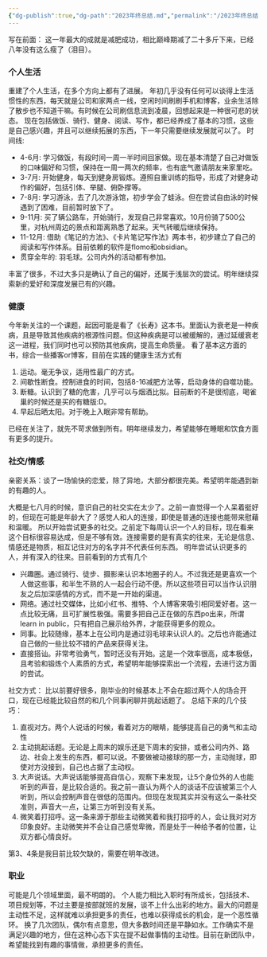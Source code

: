 ```yaml
---
{"dg-publish":true,"dg-path":"2023年终总结.md","permalink":"/2023年终总结/","dgPassFrontmatter":true,"noteIcon":"1","created":"2023-12-31T09:32:30.301+08:00","updated":"2023-12-31T17:09:38.335+08:00"}
---
```


写在前面：
这一年最大的成就是减肥成功，相比巅峰期减了二十多斤下来，已经八年没有这么瘦了（泪目）。
### 个人生活
重建了个人生活，在多个方向上都有了进展。
年初几乎没有任何可以谈得上生活惯性的东西，每天就是公司和家两点一线，空闲时间刷刷手机和博客，业余生活除了散步也不知道干嘛。有时候在公司刷信息流到凌晨，回想起来是一种很可悲的状态。
现在包括做饭、骑行、健身、阅读、写作，都已经养成了基本的习惯，这些是自己感兴趣，并且可以继续拓展的东西，下一年只需要继续发展就可以了。
时间线:
* 4-6月: 学习做饭，有段时间一周一半时间回家做。现在基本清楚了自己对做饭的口味偏好和习惯，保持在一周一两次的频率，也有底气邀请朋友来家里吃。
* 3-7月: 开始健身，每天到健身房锻炼。遵照自重训练的指导，形成了对健身动作的偏好，包括引体、举腿、俯卧撑等。 
* 7-8月: 学习游泳，去了几次游泳馆，初步学会了蛙泳。但在尝试自由泳的时候遇到了困难，目前暂时放下了。
* 9-11月: 买了辆公路车，开始骑行，发现自己非常喜欢。10月份骑了500公里，对杭州周边的景点和距离熟悉了起来。天气转暖后继续保持。
* 11-12月: 借助《笔记的方法》、《卡片笔记写作法》两本书，初步建立了自己的阅读和写作体系。目前依赖的软件是flomo和obsidian。
* 贯穿全年的: 羽毛球。公司内外的活动都有参加。

丰富了很多，不过大多只是确认了自己的偏好，还属于浅层次的尝试。明年继续探索新的爱好和深度发展已有的兴趣。

### 健康
今年新关注的一个课题，起因可能是看了《长寿》这本书。里面认为衰老是一种疾病，且是导致其他疾病的根源性问题。但这种疾病是可以被缓解的，通过延缓衰老这一进程，我们同时也可以预防其他疾病，提高生命质量。
看了基本这方面的书，综合一些播客or博客，目前在实践的健康生活方式有
1. 运动。毫无争议，适用性最广的方式。
2. 间歇性断食。控制进食的时间，包括8-16减肥方法等，启动身体的自噬功能。
3. 断糖。认识到了糖的危害，几乎可以与烟酒比拟。目前断的不是很彻底，喝雀巢的时候还是买的有糖版:D。
4. 早起后晒太阳。对于晚上入眠非常有帮助。

已经在关注了，就先不苛求做到所有。明年继续发力，希望能够在睡眠和饮食方面有更多的提升。


### 社交/情感
亲密关系：谈了一场愉快的恋爱，除了异地，大部分都很完美。希望明年能遇到新的有趣的人。

大概是七八月的时候，意识自己的社交实在太少了。之前一直觉得一个人呆着挺好的，但现在可能是年龄大了？感觉人和人的连接，即使是普通的连接也能带来慰藉和温暖。
所以开始尝试更多的社交。之前定下每周认识一个人的目标，现在看来这个目标很容易达成，但是不够有效。连接需要的是有真实的往来，无论是信息、情感还是物质，相互记住对方的名字并不代表任何东西。
明年尝试认识更多的人，并有深入的往来。目前看到的方式有几个
* 兴趣圈。通过骑行、徒步、摄影来认识本地圈子的人。不过我还是更喜欢一个人做这些事，和半生不熟的人一起会行动不便。所以这些项目可以当作认识朋友之后加深感情的方式，而不是一开始的渠道。
* 网络。通过社交媒体，比如小红书、推特、个人博客来吸引相同爱好者。这一点比较无痛，且可扩展性极强。需要多把自己正在做的东西po出来，所谓learn in public，只有把自己展示给外界，才能获得更多的观众。
* 同事。比较随缘，基本上在公司内是通过羽毛球来认识人的。之后也许能通过自己做的一些比较不错的产品来获得关注。
* 直接搭讪。非常考验勇气，暂时还没有开始。这是一个效率很高，成本极低，且考验和锻炼个人素质的方式，希望明年能够探索出一个流程，去进行这方面的尝试。

社交方式：
比以前要好很多，刚毕业的时候基本上不会在超过两个人的场合开口，现在已经能比较自然的和几个同事闲聊并挑起话题了。
总结下来的几个技巧：
1. 直视对方。两个人说话的时候，看着对方的眼睛，能够提高自己的勇气和主动性
2. 主动挑起话题。无论是上周末的娱乐还是下周末的安排，或者公司内外、路边、社会上发生的东西，都可以说。不要做被动接球的那一方，主动抛球，即使对方没接到，自己也占据了主动权。
3. 大声说话。大声说话能够提高自信心，观察下来发现，让5个身位外的人也能听到的声音，是比较合适的。我之前一直认为两个人的谈话不应该被第三个人听到，所以会控制声音在很低的范围内。但现在发现其实并没有这么一条社交准则，声音大一点，让第三方听到没有关系。
4. 微笑着打招呼。这一条来源于那些主动微笑着和我打招呼的人，会让我对对方印象良好。主动微笑并不会让自己感觉卑微，而是处于一种给予者的位置，让双方都心情良好。

第3、4条是我目前比较欠缺的，需要在明年改进。



### 职业
可能是几个领域里面，最不明朗的。
个人能力相比入职时有所成长，包括技术、项目规划等，不过主要是按部就班的发展，谈不上什么出彩的地方。最大的问题是主动性不足，这样就难以承担更多的责任，也难以获得成长的机会，是一个恶性循环。
换了几次团队，偶尔有点意思，但大多数时间还是平静如水。工作确实不是满足兴趣的地方，但在这种心态下实在提不起做事情的主动性。目前在新团队中，希望能找到有趣的事情做，承担更多的责任。



